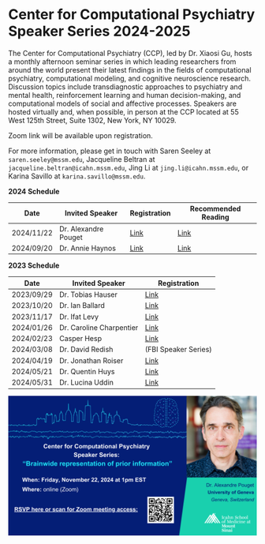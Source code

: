 # Center for Computational Psychiatry Speaker Series 2024-2025

The Center for Computational Psychiatry (CCP), led by Dr. Xiaosi Gu, hosts a monthly afternoon seminar series in which leading researchers from around the world present their latest findings in the fields of computational psychiatry, computational modeling, and cognitive neuroscience research. Discussion topics include transdiagnostic approaches to psychiatry and mental health, reinforcement learning and human decision-making, and computational models of social and affective processes. Speakers are hosted virtually and, when possible, in person at the CCP located at 55 West 125th Street, Suite 1302, New York, NY 10029.

Zoom link will be available upon registration.

For more information, please get in touch with Saren Seeley at `saren.seeley@mssm.edu`, Jacqueline Beltran at `jacqueline.beltran@icahn.mssm.edu`, Jing Li at `jing.li@icahn.mssm.edu`, or Karina Savillo at `karina.savillo@mssm.edu`.

**2024 Schedule** 

| Date       | Invited Speaker     | Registration | Recommended Reading |
| --- | --- | --- | --- |
| 2024/11/22 | Dr. Alexandre Pouget | [Link](https://forms.gle/h3ZnaAG2uvfQyEij8) | [Link](https://www.biorxiv.org/content/10.1101/2023.07.04.547684v1) |
| 2024/09/20 | Dr. Annie Haynos    | [Link]( https://forms.gle/7vieMoJtpsC3GRQw7) | [Link](https://link.springer.com/article/10.1007/s11920-022-01320-9) |


**2023 Schedule** 

| Date       | Invited Speaker     | Registration |
| --- | --- | --- |
| 2023/09/29 | Dr. Tobias Hauser   | [Link](https://forms.gle/456ekX3tS3GSWsEA7) |
| 2023/10/20 | Dr. Ian Ballard     | [Link](https://forms.gle/9UjAC5VQjK82dNEAA) |
| 2023/11/17 | Dr. Ifat Levy       | [Link](https://forms.gle/iikoNNXwHVXmQhMX9) |
| 2024/01/26 | Dr. Caroline Charpentier | [Link](https://forms.gle/QoQo5oAPwZM4ydZ19 ) |
| 2024/02/23 | Casper Hesp     |[Link](https://docs.google.com/forms/d/e/1FAIpQLSfnWEJJhjyA800U-FTM35zJFDRRSP-wrown3bJK73MjpmBCtQ/viewform)|
| 2024/03/08 | Dr. David Redish | (FBI Speaker Series)     |
| 2024/04/19 | Dr. Jonathan Roiser | [Link](https://forms.gle/1hfjJTsioABCXNTP8) |
| 2024/05/21 | Dr. Quentin Huys  | [Link](https://forms.gle/zJmxtkchRir2GLkRA)  |
| 2024/05/31 | Dr. Lucina Uddin  | [Link](https://forms.gle/zfVBa85fcBLwdP2n9)  |


<!-- a normal html comment, remove the outside long arrow to display poster -->
![image](image/Dr_Pouget_Flyer.png)
